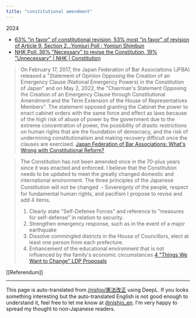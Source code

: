 ```yaml
---
title: "constitutional amendment"
---
```


2024
- [63% "in favor" of constitutional revision, 53% most "in favor" of revision of Article 9, Section 2...Yomiuri Poll : Yomiuri Shimbun](https://www.yomiuri.co.jp/election/yoron-chosa/20240502-OYT1T50215/)
- [NHK Poll: 36% "Necessary" to revise the Constitution, 19% "Unnecessary" | NHK | Constitution](https://www3.nhk.or.jp/news/html/20240503/k10014439651000.html)


> On February 17, 2017, the Japan Federation of Bar Associations (JFBA) released a "Statement of Opinion Opposing the Creation of an Emergency Clause (National Emergency Powers) in the Constitution of Japan" and on May 2, 2022, the "Chairman's Statement Opposing the Creation of an Emergency Clause through Constitutional Amendment and the Term Extension of the House of Representatives Members". The statement opposed granting the Cabinet the power to enact cabinet orders with the same force and effect as laws because of the high risk of abuse of power by the government due to the extreme concentration of power, the possibility of drastic restrictions on human rights that are the foundation of democracy, and the risk of undermining constitutionalism and making recovery difficult once the clauses are exercised.
[Japan Federation of Bar Associations: What's Wrong with Constitutional Reform?](https://www.nichibenren.or.jp/activity/human/constitution_issue/matter.html#movie)

> The Constitution has not been amended once in the 70-plus years since it was enacted and enforced. I believe that the Constitution needs to be updated to meet the greatly changed domestic and international environment.
>  The three principles of the Japanese Constitution will not be changed ・Sovereignty of the people, respect for fundamental human rights, and pacifism
>  I propose to revise and add 4 items.
>  1. Clearly state "Self-Defense Forces" and reference to "measures for self-defense" in relation to security.
>  2. Strengthen emergency response, such as in the event of a major earthquake
>  3. Dissolve commingled districts in the House of Councillors, elect at least one person from each prefecture.
>  4. Enhancement of the educational environment that is not influenced by the family's economic circumstances
[4 "Things We Want to Change" LDP Proposals](https://www.jimin.jp/kenpou/proposal/)

[[Referendum]]



---
This page is auto-translated from [/nishio/憲法改正](https://scrapbox.io/nishio/憲法改正) using DeepL. If you looks something interesting but the auto-translated English is not good enough to understand it, feel free to let me know at [@nishio_en](https://twitter.com/nishio_en). I'm very happy to spread my thought to non-Japanese readers.